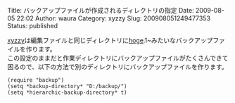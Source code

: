 Title: バックアップファイルが作成されるディレクトリの指定
Date: 2009-08-05 22:02
Author: waura
Category: xyzzy
Slug: 200908051249477353
Status: published

[xyzzy](http://d.hatena.ne.jp/keyword/xyzzy)は編集ファイルと同じディレクトリに[hoge](http://d.hatena.ne.jp/keyword/hoge).1\~みたいなバックアップファイルを作ります。  
この設定のままだと作業ディレクトリにバックアップファイルがたくさんできて困るので、以下の方法で別のディレクトリにバックアップファイルを作ります。

    (require "backup")
    (setq *backup-directory* "D:/backup/")
    (setq *hierarchic-backup-directory* t)
